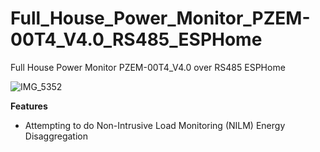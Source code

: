 ﻿# Full_House_Power_Monitor_PZEM-00T4_V4.0_RS485_ESPHome
Full House Power Monitor PZEM-00T4_V4.0 over RS485 ESPHome

![IMG_5352](https://github.com/user-attachments/assets/317dc947-84c9-47ea-9de7-4bbbd85619c5)

**Features**

- Attempting to do Non-Intrusive Load Monitoring (NILM) Energy Disaggregation
